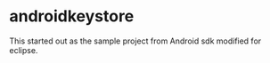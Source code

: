 androidkeystore
===============

This started out as the sample project from Android sdk modified for eclipse.   
